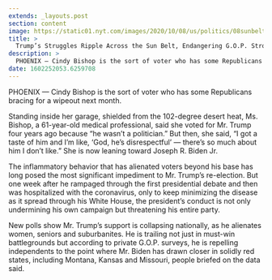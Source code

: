 ```yaml
--- 
extends: _layouts.post 
section: content 
image: https://static01.nyt.com/images/2020/10/08/us/politics/08sunbelt-politics1/merlin_178201329_8b66b14d-04e0-43e3-b1e0-f78cf6fc9314-facebookJumbo.jpg 
title: > 
  Trump’s Struggles Ripple Across the Sun Belt, Endangering G.O.P. Stronghold 
description: > 
  PHOENIX — Cindy Bishop is the sort of voter who has some Republicans bracing for a wipeout next month.The inflammatory behavior that has alienated voters beyond his base has long posed the most significant impediment to Mr. Trump’s re-election.New polls show Mr. Trump’s support is collapsing nationally, as he alienates women, seniors and suburbanites.He is trailing not just in must-win battlegrounds but according to private G.O.P.surveys, he is repelling independents to the point where Mr. Biden has drawn closer in solidly red states, including Montana, Kansas and Missouri, people briefed on the data said. 
date: 1602252053.6259708 
--- 
```

PHOENIX — Cindy Bishop is the sort of voter who has some Republicans bracing for a wipeout next month.

Standing inside her garage, shielded from the 102-degree desert heat, Ms. Bishop, a 61-year-old medical professional, said she voted for Mr. Trump four years ago because “he wasn’t a politician.” But then, she said, “I got a taste of him and I’m like, ‘God, he’s disrespectful’ — there’s so much about him I don’t like.” She is now leaning toward Joseph R. Biden Jr.

The inflammatory behavior that has alienated voters beyond his base has long posed the most significant impediment to Mr. Trump’s re-election. But one week after he rampaged through the first presidential debate and then was hospitalized with the coronavirus, only to keep minimizing the disease as it spread through his White House, the president’s conduct is not only undermining his own campaign but threatening his entire party.

New polls show Mr. Trump’s support is collapsing nationally, as he alienates women, seniors and suburbanites. He is trailing not just in must-win battlegrounds but according to private G.O.P. surveys, he is repelling independents to the point where Mr. Biden has drawn closer in solidly red states, including Montana, Kansas and Missouri, people briefed on the data said.